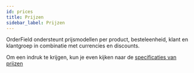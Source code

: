 ```yaml
---
id: prices
title: Prijzen
sidebar_label: Prijzen
---
```


OrderField ondersteunt prijsmodellen per product, besteleenheid, klant en klantgroep in combinatie met currencies en discounts.

Om een indruk te krijgen, kun je even kijken naar de [specificaties van prijzen](erpdata#prijzen)